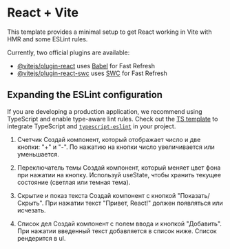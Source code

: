 # React + Vite

This template provides a minimal setup to get React working in Vite with HMR and some ESLint rules.

Currently, two official plugins are available:

- [@vitejs/plugin-react](https://github.com/vitejs/vite-plugin-react/blob/main/packages/plugin-react/README.md) uses [Babel](https://babeljs.io/) for Fast Refresh
- [@vitejs/plugin-react-swc](https://github.com/vitejs/vite-plugin-react-swc) uses [SWC](https://swc.rs/) for Fast Refresh

## Expanding the ESLint configuration

If you are developing a production application, we recommend using TypeScript and enable type-aware lint rules. Check out the [TS template](https://github.com/vitejs/vite/tree/main/packages/create-vite/template-react-ts) to integrate TypeScript and [`typescript-eslint`](https://typescript-eslint.io) in your project.

1. Счетчик
   Создай компонент, который отображает число и две кнопки: "+" и "-". По нажатию на кнопки число увеличивается или уменьшается.

2. Переключатель темы
   Создай компонент, который меняет цвет фона при нажатии на кнопку. Используй useState, чтобы хранить текущее состояние (светлая или темная тема).

3. Скрытие и показ текста
   Создай компонент с кнопкой "Показать/Скрыть". При нажатии текст "Привет, React!" должен появляться или исчезать.

4. Список дел
   Создай компонент с полем ввода и кнопкой "Добавить". При нажатии введенный текст добавляется в список ниже. Список рендерится в ul.
